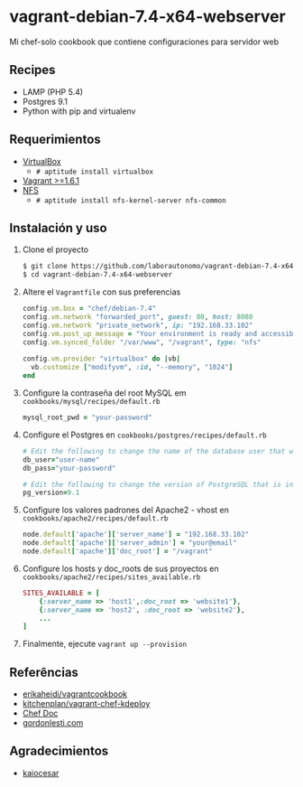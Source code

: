 vagrant-debian-7.4-x64-webserver
================================

Mi chef-solo cookbook que contiene configuraciones para servidor web

Recipes
-------
* LAMP (PHP 5.4)
* Postgres 9.1
* Python with pip and virtualenv

Requerimientos
--------------
* [VirtualBox](https://www.virtualbox.org/wiki/Downloads) 
	* `# aptitude install virtualbox`
* [Vagrant >=1.6.1](http://www.vagrantup.com/downloads.html)
* [NFS](http://es.wikipedia.org/wiki/Network_File_System) 
	* `# aptitude install nfs-kernel-server nfs-common`

Instalación y uso
-----------------

1. Clone el proyecto

    ``` sh
    $ git clone https://github.com/laborautonomo/vagrant-debian-7.4-x64-webserver.git
    $ cd vagrant-debian-7.4-x64-webserver
    ``` 

2. Altere el `Vagrantfile` con sus preferencias

    ``` ruby
    config.vm.box = "chef/debian-7.4"
    config.vm.network "forwarded_port", guest: 80, host: 8080
    config.vm.network "private_network", ip: "192.168.33.102"
    config.vm.post_up_message = "Your environment is ready and accessible in http://192.168.33.102"
    config.vm.synced_folder "/var/www", "/vagrant", type: "nfs"
  
    config.vm.provider "virtualbox" do |vb|
      vb.customize ["modifyvm", :id, "--memory", "1024"]
    end
    ``` 

3. Configure la contraseña del root MySQL em `cookbooks/mysql/recipes/default.rb`

    ``` ruby
    mysql_root_pwd = "your-password"
    ``` 

4. Configure el Postgres en `cookbooks/postgres/recipes/default.rb`

    ``` ruby
    # Edit the following to change the name of the database user that will be created:
	db_user="user-name"
	db_pass="your-password"
	
	# Edit the following to change the version of PostgreSQL that is installed
	pg_version=9.1
    ```

5. Configure los valores padrones del Apache2 - vhost en `cookbooks/apache2/recipes/default.rb`
	
	``` ruby
    node.default['apache']['server_name'] = "192.168.33.102"
	node.default['apache']['server_admin'] = "your@email"
	node.default['apache']['doc_root'] = "/vagrant"
    ```

6. Configure los hosts y doc_roots de sus proyectos en `cookbooks/apache2/recipes/sites_available.rb`

	``` ruby
    SITES_AVAILABLE = [
		{:server_name => 'host1',:doc_root => 'website1'},
		{:server_name => 'host2', :doc_root => 'website2'},
		...
	]
    ```

7. Finalmente, ejecute `vagrant up --provision`

Referências
------------
* [erikaheidi/vagrantcookbook](https://github.com/erikaheidi/vagrantcookbook)
* [kitchenplan/vagrant-chef-kdeploy](https://github.com/kitchenplan/vagrant-chef-kdeploy)
* [Chef Doc](http://docs.getchef.com/)
* [gordonlesti.com](http://gordonlesti.com/developing-with-vagrant-part-2/)

Agradecimientos
---------------
* [kaiocesar](https://github.com/kaiocesar)

